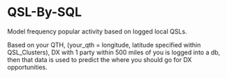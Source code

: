 # QSL-By-SQL
Model frequency popular activity based on logged local QSLs.

Based on your QTH, (your_qth = longitude, latitude specified within QSL_Clusters), DX with 1 party within 500 miles of you is logged into a db, then that data is used to predict the where you should go for DX opportunities.

